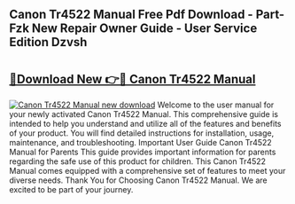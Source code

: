 ## Canon Tr4522 Manual Free Pdf Download - Part-Fzk New Repair Owner Guide - User Service Edition Dzvsh

# <h2><a href="http://bc26220.oget.top/?id=Canon+Tr4522+Manual">🔗Download New 👉🔴 Canon Tr4522 Manual</a></h2>

[![Canon Tr4522 Manual new download](https://i.imgur.com/5g1atiW.png)](http://bc26220.oget.top/?id=Canon+Tr4522+Manual)
Welcome to the user manual for your newly activated Canon Tr4522 Manual. This comprehensive guide is intended to help you understand and utilize all of the features and benefits of your product. You will find detailed instructions for installation, usage, maintenance, and troubleshooting. Important User Guide Canon Tr4522 Manual for Parents This guide provides important information for parents regarding the safe use of this product for children. This Canon Tr4522 Manual comes equipped with a comprehensive set of features to meet your diverse needs. Thank You for Choosing Canon Tr4522 Manual. We are excited to be part of your journey.
